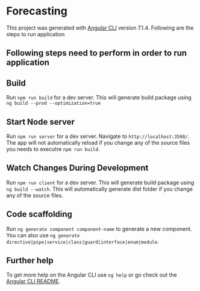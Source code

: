# Forecasting

This project was generated with [Angular CLI](https://github.com/angular/angular-cli) version 7.1.4.
Following are the steps to run application

## Following steps need to perform in order to run application

## Build 

Run `npm run build` for a dev server. This will generate build package using `ng build --prod --optimization=true`

## Start Node server

Run `npm run server` for a dev server. Navigate to `http://localhost:3500/`. The app will not automatically reload if you change any of the source files you needs to executre `npm run build`.

## Watch Changes During Development

Run `npm run client` for a dev server. This will generate build package using `ng build --watch`. This will automatically generate dist folder if you change any of the source files.


## Code scaffolding

Run `ng generate component component-name` to generate a new component. You can also use `ng generate directive|pipe|service|class|guard|interface|enum|module`.

## Further help

To get more help on the Angular CLI use `ng help` or go check out the [Angular CLI README](https://github.com/angular/angular-cli/blob/master/README.md).
